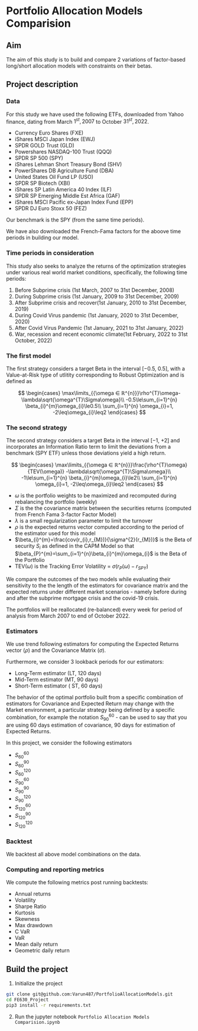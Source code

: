 # Portfolio Allocation Models Comparision

## Aim

The aim of this study is to build and compare 2 variations of factor-based long/short allocation models with constraints on their betas.

## Project description

### Data

For this study we have used the following ETFs, downloaded from Yahoo finance, dating from March $1^{st}, 2007$ to October $31^{st}, 2022$.

- Currency Euro Shares (FXE)
- iShares MSCI Japan Index (EWJ)
- SPDR GOLD Trust (GLD)
- Powershares NASDAQ-100 Trust (QQQ)
- SPDR SP 500 (SPY)
- iShares Lehman Short Treasury Bond (SHV)
- PowerShares DB Agriculture Fund (DBA)
- United States Oil Fund LP (USO)
- SPDR SP Biotech (XBI)
- iShares SP Latin America 40 Index (ILF)
- SPDR SP Emerging Middle Est Africa (GAF)
- iShares MSCI Pacific ex-Japan Index Fund (EPP)
- SPDR DJ Euro Stoxx 50 (FEZ)

Our benchmark is the SPY (from the same time periods).

We have also downloaded the French-Fama factors for the aboove time periods in building our model.

### Time periods in consideration

This study also seeks to analyze the returns of the optimization strategies under various real
world market conditions, specifically, the following time periods:
1. Before Subprime crisis (1st March, 2007 to 31st December, 2008)
2. During Subprime crisis (1st January, 2009 to 31st December, 2009)
3. After Subprime crisis and recover(1st January, 2010 to 31st December, 2019)
4. During Covid Virus pandemic (1st January, 2020 to 31st December, 2020)
5. After Covid Virus Pandemic (1st January, 2021 to 31st January, 2022)
6. War, recession and recent economic climate(1st February, 2022 to 31st October, 2022)

### The first model

The first strategy considers a target Beta in the interval [−0.5, 0.5], with a Value-at-Risk type of utlitity corresponding to Robust Optimization and is defined as

$$
\begin{cases}
\max\limits_{{\omega ∈ ℝ^{n}}}\rho^{T}\omega-\lambda\sqrt{\omega^{T}\Sigma\omega}\\
-0.5\le\sum_{i=1}^{n} \beta_{i}^{m}\omega_{i}\le0.5\\
\sum_{i=1}^{n} \omega_{i}=1, -2\leq\omega_{i}\leq2
\end{cases}
$$

### The second strategy

The second strategy considers a target Beta in the interval [−1, +2] and incorporates an Information Ratio term to limit the deviations from a benchmark (SPY ETF) unless those deviations yield a high return.

$$
\begin{cases}
\max\limits_{{\omega ∈ ℝ^{n}}}\frac{\rho^{T}\omega}{TEV(\omega)} -\lambda\sqrt{\omega^{T}\Sigma\omega}\\
-1\le\sum_{i=1}^{n} \beta_{i}^{m}\omega_{i}\le2\\
\sum_{i=1}^{n} \omega_{i}=1, -2\leq\omega_{i}\leq2
\end{cases}
$$

- $\omega$ is the portfolio weights to be maximized and recomputed during rebalancing the portfolio (weekly)
- $\Sigma$ is the the covariance matrix between the securities returns (computed from French Fama 3-factor Factor Model)
- $\lambda$ is a small regularization parameter to limit the turnover
- $\rho$ is the expected returns vector computed according to the period of the estimator used for this model
- $\beta_{i}^{m}=\frac{cov(r_{i},r_{M})}{\sigma^{2}(r_{M})}$ is the Beta of security $S_{i}$ as defined in the CAPM Model so that $\beta_{P}^{m}=\sum_{i=1}^{n}\beta_{i}^{m}\omega_{i}$ is the Beta of the Portfolio
- TEV($\omega$) is the Tracking Error Volatility = $\sigma(r_{P}(\omega)-r_{SPY})$

We compare the outcomes of the two models while evaluating their sensitivity to the the length of the estimators for covariance matrix and the expected returns under different market scenarios - namely before during and after the subprime mortgage crisis and the covid-19 crisis.

The portfolios will be reallocated (re-balanced) every week for period of analysis from March 2007 to end of October 2022.

### Estimators

We use trend following estimators for computing the Expected Returns vector ($\rho$) and the Covariance Matrix ($\sigma$). 

Furthermore, we consider 3 lookback periods for our estimators:
- Long-Term estimator (LT, 120 days)
- Mid-Term estimator (MT, 90 days)
- Short-Term estimator ( ST, 60 days)

The behavior of the optimal portfolio built from a specific combination of estimators for Covariance and Expected Return may change with the Market environment, a particular strategy being defined by a specific combination,
for example the notation $S_{90}^{60}$ - can be used to say that you are using 60 days estimation of covariance, 90 days for estimation of Expected Returns.

In this project, we consider the following estimators
- $S_{60}^{60}$
- $S_{60}^{90}$
- $S_{60}^{120}$
- $S_{90}^{60}$
- $S_{90}^{90}$
- $S_{90}^{120}$
- $S_{120}^{60}$
- $S_{120}^{90}$
- $S_{120}^{120}$

### Backtest

We backtest all above model combinations on the data.

### Computing and reporting metrics

We compute the following metrics post running backtests:
- Annual returns
- Volatility
- Sharpe Ratio
- Kurtosis
- Skewness
- Max drawdown
- C VaR
- VaR
- Mean daily return
- Geometric daily return

## Build the project

1. Initialize the project

```bash
git clone git@github.com:Varun487/PortfolioAllocationModels.git
cd FE630_Project
pip3 install -r requirements.txt
```

2. Run the jupyter notebook `Portfolio Allocation Models Comparision.ipynb`

